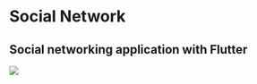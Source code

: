 <html>
<body>
<h1> Social Network </h1>
<h2> Social networking application with Flutter </h2>
  
  <img src="https://github.com/abolfazlzareikma/social_network/blob/master/images/mockup.png?raw=true"></img>
  </body>
</html>
